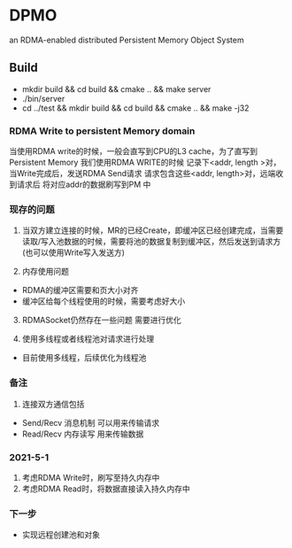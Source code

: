 # DPMO

an RDMA-enabled distributed Persistent Memory Object System

## Build
- mkdir build && cd build && cmake .. && make server
- ./bin/server
- cd ../test && mkdir build && cd build && cmake .. && make -j32

### RDMA Write to persistent Memory domain
  
当使用RDMA write的时候，一般会直写到CPU的L3 cache，为了直写到Persistent Memory
我们使用RDMA WRITE的时候 记录下<addr, length >对，当Write完成后，发送RDMA Send请求 请求包含这些<addr, length>对，远端收到请求后 将对应addr的数据刷写到PM
中

### 现存的问题

1. 当双方建立连接的时候，MR的已经Create，即缓冲区已经创建完成，当需要读取/写入池数据的时候，需要将池的数据复制到缓冲区，然后发送到请求方(也可以使用Write写入发送方)

2. 内存使用问题 

- RDMA的缓冲区需要和页大小对齐
- 缓冲区给每个线程使用的时候，需要考虑好大小

3. RDMASocket仍然存在一些问题 需要进行优化

4. 使用多线程或者线程池对请求进行处理 
- 目前使用多线程，后续优化为线程池

### 备注
1. 连接双方通信包括
- Send/Recv 消息机制 可以用来传输请求
- Read/Recv 内存读写 用来传输数据


### 2021-5-1
1. 考虑RDMA Write时，刷写至持久内存中
2. 考虑RDMA Read时，将数据直接读入持久内存中

### 下一步
- 实现远程创建池和对象
